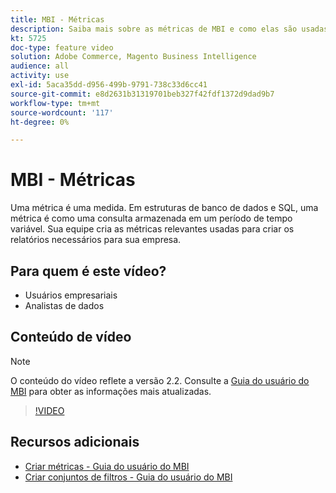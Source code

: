 ```yaml
---
title: MBI - Métricas
description: Saiba mais sobre as métricas de MBI e como elas são usadas para criar relatórios.
kt: 5725
doc-type: feature video
solution: Adobe Commerce, Magento Business Intelligence
audience: all
activity: use
exl-id: 5aca35dd-d956-499b-9791-738c33d6cc41
source-git-commit: e8d2631b31319701beb327f42fdf1372d9dad9b7
workflow-type: tm+mt
source-wordcount: '117'
ht-degree: 0%

---
```


# MBI - Métricas

Uma métrica é uma medida. Em estruturas de banco de dados e SQL, uma métrica é como uma consulta armazenada em um período de tempo variável. Sua equipe cria as métricas relevantes usadas para criar os relatórios necessários para sua empresa.

## Para quem é este vídeo?

- Usuários empresariais
- Analistas de dados

## Conteúdo de vídeo

>[!NOTE]
>
>O conteúdo do vídeo reflete a versão 2.2. Consulte a [Guia do usuário do MBI](https://experienceleague.adobe.com/docs/commerce-business-intelligence/mbi/guide-overview.html) para obter as informações mais atualizadas.

>[!VIDEO](https://video.tv.adobe.com/v/35980?quality=12&learn=on)

## Recursos adicionais

- [Criar métricas - Guia do usuário do MBI](https://experienceleague.adobe.com/docs/commerce-business-intelligence/mbi/build/reports/ess-manage-data-metrics.html)
- [Criar conjuntos de filtros - Guia do usuário do MBI](https://experienceleague.adobe.com/docs/commerce-business-intelligence/mbi/build/reports/ess-manage-data-filters.html)
